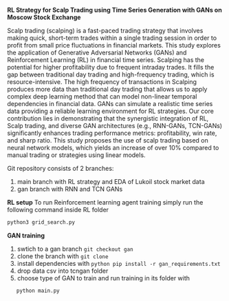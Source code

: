 **RL Strategy for Scalp Trading using Time Series Generation with GANs on Moscow Stock Exchange**

Scalp trading (scalping) is a fast-paced trading strategy that involves making quick, short-term trades within a single trading session in order to profit from small price fluctuations in financial markets. This study explores the application of Generative Adversarial Networks (GANs) and Reinforcement Learning (RL) in financial time series. Scalping has the potential for higher profitability due to frequent intraday trades. It fills the gap between traditional day trading and high-frequency trading, which is resource-intensive. The high frequency of transactions in Scalping produces more data than traditional day trading that allows us to apply complex deep learning method that can model non-linear temporal dependencies in financial data. GANs can simulate a realistic time series data providing a reliable learning environment for RL strategies. Our core contribution lies in demonstrating that the synergistic integration of RL, Scalp trading, and diverse GAN architectures (e.g., RNN-GANs, TCN-GANs) significantly enhances trading performance metrics: profitability, win rate, and sharp ratio. This study proposes the use of scalp trading based on neural network models, which yields an increase of over 10\% compared to manual trading or strategies using linear models.

Git repository consists of 2 branches:
1) main branch with RL strategy and EDA of Lukoil stock market data
2) gan branch with RNN and TCN GANs

**RL setup**
To run Reinforcement learning agent training simply run the following command inside RL folder
```python
python3 grid_search.py
```
**GAN training**
1) swtich to a gan branch ```git checkout gan```
2) clone the branch with ```git clone```
3) install dependencies with ```python
pip install -r gan_requirements.txt```
5) drop data csv into tcngan folder
6) choose type of GAN to train and run training in its folder with
```python
   python main.py
   ``` 
